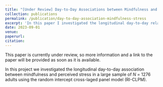 ```yaml
---
title: "[Under Review] Day-to-Day Associations between Mindfulness and Perceived Stress: Insights from Random Intercept Cross-Lagged Panel Modeling"
collection: publications
permalink: /publication/day-to-day-association-mindfulness-stress
excerpt: 'In this paper I investigated the longitudinal day-to-day relationship between mindfulness and perceived stress.'
date: 2023-09-01
venue: 
paperurl: 
citation: 
---
```

This paper is currently under review, so more information and a link to the paper will be provided as soon as it is available. 

In this project we investigated the longitudinal day-to-day association between mindfulness and perceived stress in a large sample of *N* = 1276 adults using the random intercept cross-laged panel model (RI-CLPM).

 